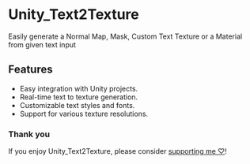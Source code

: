 # Unity_Text2Texture
Easily generate a Normal Map, Mask, Custom Text Texture or a Material from given text input

## Features
- Easy integration with Unity projects.
- Real-time text to texture generation.
- Customizable text styles and fonts.
- Support for various texture resolutions.

### Thank you
If you enjoy Unity_Text2Texture, please consider [supporting me ♡](https://ko-fi.com/Dreadrith)!

